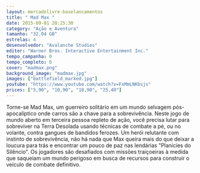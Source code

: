 ```yaml
---
layout: mercadolivre-baselancamentos
title: " Mad Max "
date: 2015-09-01 20:25:30
category: "Ação e Aventura"
tamanho: "32,04 GB"
estrelas: 4
desenvolvedor: "Avalanche Studios"
editor: "Warner Bros. Interactive Entertainment Inc."
tempo_campanha: 0
tempo_completo: 0
cover: "madmax.png"
background_image: "madmax.jpg"
images: ["battlefield_marked.jpg"]
youtube: "https://www.youtube.com/watch?v=FxMmLNKbsjs"
prices: ["5,90", "10,90", "18,90", "25,40"]
---
```


Torne-se Mad Max, um guerreiro solitário em um mundo selvagem pós-apocalíptico onde carros são a chave para a sobrevivência. Neste jogo de mundo aberto em terceira pessoa repleto de ação, você precisa lutar para sobreviver na Terra Desolada usando técnicas de combate a pé, ou no volante, contra gangues de bandidos ferozes. Um herói relutante com instinto de sobrevivência, não há nada que Max queira mais do que deixar a loucura para trás e encontrar um pouco de paz nas lendárias "Planícies do Silêncio". Os jogadores são desafiados com missões traiçoeiras à medida que saqueiam um mundo perigoso em busca de recursos para construir o veículo de combate definitivo.
